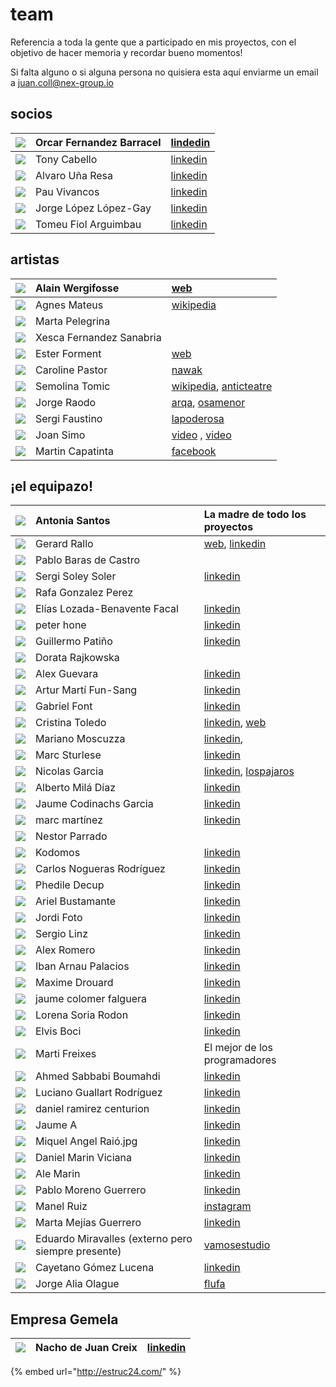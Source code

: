 # team

Referencia a toda la gente que a participado en mis proyectos, con el objetivo de hacer memoria y recordar bueno momentos!

Si falta alguno o si alguna persona no quisiera esta aquí enviarme un email a juan.coll@nex-group.io

## socios

| ![](../.gitbook/assets/socios-oscar-fernandez-barracel-1-.jpg-100x100.jpg) | Orcar Fernandez Barracel | [lindedin](https://www.linkedin.com/in/barracel/) |
| :--- | :--- | :--- |
| ![](../.gitbook/assets/socios-tony-cabello-miguel.jpg-100x100.jpg) | Tony Cabello | [linkedin](https://www.linkedin.com/in/tonycabello/) |
| ![](../.gitbook/assets/socios-alvaro-una-resa-2-.jpg-100x100.jpg) | Alvaro Uña Resa | [linkedin](https://www.linkedin.com/in/alvaro-u%C3%B1a-resa-b33669195/) |
| ![](../.gitbook/assets/socios-pau-vivancos.jpg-100x100.jpg) | Pau Vivancos | [linkedin](https://www.linkedin.com/in/pauvivancos/) |
| ![](../.gitbook/assets/socios-jorge-lopez-lopez-gay.jpg-100x100.jpg) | Jorge López López-Gay | [linkedin](https://www.linkedin.com/in/jorge-l%C3%B3pez-l%C3%B3pez-gay-b977103b/) |
| ![](../.gitbook/assets/socios-bartolome-fiol-arguimbau-2-.jpg-100x100.jpg) | Tomeu Fiol Arguimbau | [linkedin](https://www.linkedin.com/in/tomeu-fiol-arguimbau-5ab15a49/) |

## artistas

| ![](../.gitbook/assets/cc-team-alain-wergifosse.jpg-100x100.jpg) | Alain Wergifosse | [web](http://www.alainwergifosse.com/) |
| :--- | :--- | :--- |
| ![](../.gitbook/assets/cc-team-agnes-mateus-i-ribiralta.jpg-100x100.jpg) | Agnes Mateus | [wikipedia](https://ca.wikipedia.org/wiki/Agn%C3%A8s_Mateus) |
| ![](../.gitbook/assets/cc-team-marta-pelegrina-danti.jpg-100x100.jpg) | Marta Pelegrina |  |
| ![](../.gitbook/assets/cc-team-francisca-fernandez-sanabria.jpg-100x100.jpg) | Xesca Fernandez Sanabria |  |
| ![](../.gitbook/assets/cc-team-ester-garcia-forment.jpg-100x100.jpg) | Ester Forment | [web](https://github.com/Juancoll/gitbook-public/tree/48bb343f52a62335de3dffce7d684295bfe538f2/timeline/estudio3.org/ester-forment/README.md) |
| ![](../.gitbook/assets/cc-team-caroline-pastor.jpg-100x100.jpg) | Caroline Pastor | [nawak](https://www.nawak.com/book/caroline-pastor) |
| ![](../.gitbook/assets/cc-team-semolina-tomic.jpg-100x100.jpg) | Semolina Tomic | [wikipedia](https://ca.wikipedia.org/wiki/Semolina_Tomic), [anticteatre](http://www.anticteatre.com/) |
| ![](../.gitbook/assets/cc-team-jorge-raedo.jpg-100x100.jpg) | Jorge Raodo | [arqa](https://arqa.com/autores/jorge-raedo), [osamenor](http://osamenor10.blogspot.com/) |
| ![](../.gitbook/assets/cc-team-sergi-faustino.jpg-100x100.jpg) | Sergi Faustino | [lapoderosa](http://lapoderosa.es/es/artista/sergi-faustino) |
| ![](../.gitbook/assets/cc-team-joan-simo.jpg-100x100.jpg) | Joan Simo | [video](https://www.youtube.com/watch?v=yjoSB9BoajA) , [video](https://www.youtube.com/watch?v=jLbCkXnOV6I) |
| ![](../.gitbook/assets/cc-team-martin-capatinta.jpg-100x100.jpg) | Martin Capatinta | [facebook](https://www.facebook.com/lakino.bln/) |

## ¡el equipazo!

| ![](../.gitbook/assets/team-antonia-santos-hurtado.jpg-100x100.jpg) | Antonia Santos | La madre de todo los proyectos |
| :--- | :--- | :--- |
| ![](../.gitbook/assets/team-gerard-rallo-100x100.jpg)  | Gerard Rallo | [web](https://www.gerardrallo.net/), [linkedin](https://www.linkedin.com/in/gerardrallo/) |
| ![](../.gitbook/assets/team-pablo-baras-de-castro.jpg-100x100.jpg) | Pablo Baras de Castro |  |
| ![](../.gitbook/assets/team-sergi-soley-soler.jpg-100x100.jpg) | Sergi Soley Soler | [linkedin](https://www.linkedin.com/in/sergisoley/) |
| ![](../.gitbook/assets/team-rafael-conzalez-perez.jpg-100x100.jpg) | Rafa Gonzalez Perez |  |
| ![](../.gitbook/assets/team-elias-lozada-benavente-facal.jpg-100x100.jpg) | Elías Lozada-Benavente Facal | [linkedin](https://www.linkedin.com/in/eloben/) |
| ![](../.gitbook/assets/team-peter-ernest-hone.jpg-100x100.jpg) | peter hone | [linkedin](https://www.linkedin.com/in/peter-hone-98705726/) |
| ![](../.gitbook/assets/team-guillermo-patino-posada.jpg-100x100.jpg) | Guillermo Patiño | [linkedin](https://github.com/Juancoll/gitbook-public/tree/48bb343f52a62335de3dffce7d684295bfe538f2/timeline/linkedin.com/in/guillermo-patiño-motiondesigner/README.md) |
| ![](../.gitbook/assets/team-dorata-m-rajkowska.jpg-100x100.jpg) | Dorata Rajkowska |  |
| ![](../.gitbook/assets/team-alex-guevara-trivaldos.jpg-100x100.jpg) | Alex Guevara | [linkedin](https://www.linkedin.com/in/thealex/) |
| ![](../.gitbook/assets/team-artur-marti-fun-sang.jpg-100x100.jpg) | Artur Martí Fun-Sang | [linkedin](equipo.md) |
| ![](../.gitbook/assets/team-gabriel-font-rodriguez.jpg-100x100.jpg) | Gabriel Font | [linkedin](https://www.linkedin.com/in/arturfunsang/) |
| ![](../.gitbook/assets/team-cristina-toledo.jpg-100x100.jpg) | Cristina Toledo | [linkedin](https://www.linkedin.com/in/cristina-toledo-42a65730/), [web](http://www.n-u-e-v-e.com/) |
| ![](../.gitbook/assets/team-mariano-moscuzza.jpg-100x100.jpg) | Mariano Moscuzza | [linkedin](https://www.linkedin.com/in/mariano-moscuzza-b354321b/), |
| ![](../.gitbook/assets/team-marc-sturlese-gaya.jpg-100x100.jpg) | Marc Sturlese | [linkedin](https://www.linkedin.com/in/marcsturlese/) |
| ![](../.gitbook/assets/team-nicolas-garcia-fernandez.jpg-100x100.jpg) | Nicolas Garcia | [linkedin](https://www.linkedin.com/in/nicolas-garcia-1a725118/), [lospajaros](https://github.com/Juancoll/gitbook-public/tree/48bb343f52a62335de3dffce7d684295bfe538f2/timeline/lospajaros.cl) |
| ![](../.gitbook/assets/team-alberto-esteban-mila-diaz.jpg-100x100.jpg) | Alberto Milá Díaz | [linkedin](https://www.linkedin.com/in/alberto-mil%C3%A1-d%C3%ADaz-6253b530/) |
| ![](../.gitbook/assets/team-jaume-codinachs-garcia.jpg-100x100.jpg) | Jaume Codinachs Garcia | [linkedin](https://www.linkedin.com/in/jaumecodinachs/) |
| ![](../.gitbook/assets/team-marc-martinez.jpg-100x100.jpg) | marc martínez | [linkedin](https://www.linkedin.com/in/marc-mart%C3%ADnez-57379b32/) |
| ![](../.gitbook/assets/team-nestor-parrado-lloro.jpg-100x100.jpg) | Nestor Parrado |  |
| ![](../.gitbook/assets/team-kodomos-ilustrador.jpg-100x100.jpg) | Kodomos | [linkedin](https://www.linkedin.com/in/kodomos-ilustrador-35603726/) |
| ![](../.gitbook/assets/team-carlos-nogueras-rodriguez.jpg-100x100.jpg) | Carlos Nogueras Rodríguez | [linkedin](https://www.linkedin.com/in/carlosnogueras/) |
| ![](../.gitbook/assets/team-phedile-decup.jpg-100x100.jpg) | Phedile Decup | [linkedin](https://www.linkedin.com/in/phedile-decup-4379b519b/) |
| ![](../.gitbook/assets/team-ariel-bustamante.jpg-100x100.jpg) | Ariel Bustamante | [linkedin](https://www.linkedin.com/in/ariel-bustamante-b6719064/) |
| ![](../.gitbook/assets/team-jordi-foto.jpg-100x100.jpg) | Jordi Foto | [linkedin](https://www.linkedin.com/in/jordifoto/) |
| ![](../.gitbook/assets/team-sergio-linz.jpg-100x100.jpg) | Sergio Linz | [linkedin](https://www.linkedin.com/in/sergio-linz-a7701159/) |
| ![](../.gitbook/assets/team-alex-romero.jpg-100x100%20%281%29.jpg) | Alex Romero | [linkedin](https://www.linkedin.com/in/alex-romero-4149424b/) |
| ![](../.gitbook/assets/team-iban-arnau-palacios.jpg-100x100.jpg) | Iban Arnau Palacios | [linkedin](https://www.linkedin.com/in/iban-arnau-palacios/) |
| ![](../.gitbook/assets/team-maxime-j.-drouard.jpg-100x100.jpg) | Maxime Drouard | [linkedin](https://www.linkedin.com/in/maxime-drouard-3005a2150/) |
| ![](../.gitbook/assets/team-jaime-colomer-falguera.jpg-100x100.jpg) | jaume colomer falguera | [linkedin](https://www.linkedin.com/in/jaume-colomer-falguera-62173334/) |
| ![](../.gitbook/assets/team-lorena-soria-rodon.jpg-100x100.jpg) | Lorena Soria Rodon | [linkedin](https://www.linkedin.com/in/lorenasoria/) |
| ![](../.gitbook/assets/team-elvis-boci.jpg-100x100.jpg) | Elvis Boci | [linkedin](https://www.linkedin.com/in/elvis-boci-02835629/) |
| ![](../.gitbook/assets/team-marti-freixes-coll.jpg-100x100.jpg) | Marti Freixes | El mejor de los programadores |
| ![](../.gitbook/assets/team-ahmed-sabbabi-boumahdi.jpg-100x100.jpg) | Ahmed Sabbabi Boumahdi | [linkedin](https://www.linkedin.com/in/ahmed-sabbabi-boumahdi-6015172b/) |
| ![](../.gitbook/assets/team-luciano-guallart-rodriguez.jpg-100x100.jpg) | Luciano Guallart Rodríguez | [linkedin](https://www.linkedin.com/in/luxmanvj/) |
| ![](../.gitbook/assets/team-daniel-ramirez-centurion.jpg-100x100.jpg) | daniel ramirez centurion | [linkedin](https://www.linkedin.com/in/danield76/) |
| ![](../.gitbook/assets/team-jaume-a.jpg-100x100.jpg) | Jaume A | [linkedin](https://github.com/Juancoll/gitbook-public/tree/48bb343f52a62335de3dffce7d684295bfe538f2/timeline/linkedin.com/in/jaumea/README.md) |
| ![](../.gitbook/assets/team-miquel-angel-raio.jpg-100x100.jpg) | Miquel Angel Raió.jpg | [linkedin](https://www.linkedin.com/in/miquel-%C3%A0ngel-rai%C3%B3-95420961/) |
| ![](../.gitbook/assets/team-daniel-marin-viciana.jpg-100x100.jpg) | Daniel Marin Viciana | [linkedin](https://www.linkedin.com/in/daniel-marin-viciana-81580540/) |
| ![](../.gitbook/assets/team-ale-martin.jpg-100x100.jpg) | Ale Marin | [linkedin](https://www.linkedin.com/in/alejandro-martin-ruiz-185882150/) |
| ![](../.gitbook/assets/team-pablo-moreno-guerrero.jpg-100x100.jpg) | Pablo Moreno Guerrero | [linkedin](https://www.linkedin.com/in/pablo-moreno-guerrero-44a059a8/) |
| ![](../.gitbook/assets/team-manel-ruiz.jpg-100x100.jpg) | Manel Ruiz | [instagram](https://www.instagram.com/6tma/?hl=es) |
| ![](../.gitbook/assets/team-marta-mejias-guerrero.jpg-100x100.jpg) | Marta Mejías Guerrero | [linkedin](https://www.linkedin.com/in/marta-mejias/) |
| ![](../.gitbook/assets/team-eduardo-miravalles.jpg-100x100.jpg) | Eduardo Miravalles \(externo pero siempre presente\) | [vamosestudio](http://www.vamosestudio.com/) |
| ![](../.gitbook/assets/team-cayetano-gomez-lucena.jpg-100x100.jpg) | Cayetano Gómez Lucena | [linkedin](https://www.linkedin.com/in/cayetano-g%C3%B3mez-lucena-6745b16a/) |
| ![](../.gitbook/assets/team-jorge-alia-olague.jpg-100x100.jpg) | Jorge Alia Olague | [flufa](https://flufa.bandcamp.com/) |

## Empresa Gemela

| ![](../.gitbook/assets/team-nacho-de-juan-creix-100x100.jpg)  | Nacho de Juan Creix | [linkedin](https://www.linkedin.com/in/ignacio-de-juan-creix-umbert-10542230/) |
| :--- | :--- | :--- |


{% embed url="http://estruc24.com/" %}



